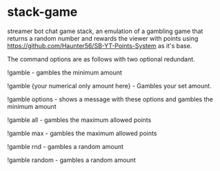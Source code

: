 # stack-game
streamer bot chat game stack, an emulation of a gambling game that returns a random number and rewards the viewer with points using https://github.com/Haunter56/SB-YT-Points-System as it's base.

The command options are as follows with two optional redundant.

!gamble - gambles the minimum amount

!gamble {your numerical only amount here} - Gambles your set amount.

!gamble options - shows a message with these options and gambles the minimum amount

!gamble all - gambles the maximum allowed points

!gamble max - gambles the maximum allowed points

!gamble rnd - gambles a random amount

!gamble random - gambles a random amount
